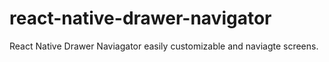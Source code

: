 # react-native-drawer-navigator
React Native Drawer Naviagator easily customizable and naviagte screens.
